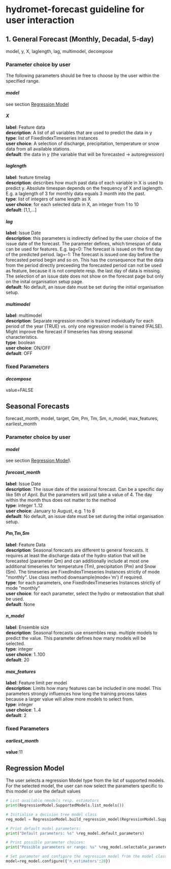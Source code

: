 ﻿
# hydromet-forecast guideline for user interaction

## 1. General Forecast (Monthly, Decadal, 5-day)

 model, y, X, laglength, lag, multimodel, decompose
 
### Parameter choice by user
The following parameters should be free to choose by the user within the specified range. 

#### _model_
see section [Regression Model](#regression-model)

#### _X_
**label**: Feature data\
**description**: A list of all variables that are used to predict the data in y\
**type**: list of FixedIndexTimeseries instances\
**user choice**: A selection of discharge, precipitation, temperature or snow data from all available stations.\
**default**: the data in y (the variable that will be forecasted -> autoregression)

#### _laglength_
**label**: feature timelag\
**description**: describes how much past data of each variable in X is used to predict y. Absolute timespan depends on the frequency of X and laglength. E.g. a laglength of 3 for monthly data equals 3 month into the past.\
**type**: list of integers of same length as X\
**user choice**: for each selected data in X, an integer from 1 to 10\
**default**: [1,1,...]

#### _lag_
**label**: Issue Date\
**description**: this parameters is indirectly defined by the user choice of the issue date of the forecast. The parameter defines, which timespan of data can be used for features. 
E.g. lag=0: The forecast is issued on the first day of the predicted period. lag=-1: The forecast is issued one day before the forecasted period begin and so on. This has the consequence that the data from the period directly preceeding the forecasted period can not be used as feature, because it is not complete resp. the last day of data is missing. The selection of an issue date does not show on the forecast page but only on the inital organisation setup page.\
**default**: No default, an issue date must be set during the initial organisation setup.

#### _multimodel_
**label**: multimodel\
**description**: Separate regression model is trained individually for each period of the year (TRUE) vs. only one regression model is trained (FALSE). Might improve the forecast if timeseries has strong seasonal characteristics.\
**type**: boolean\
**user choice**: ON/OFF\
**default**: OFF

### fixed Parameters

#### _decompose_
value=FALSE


## Seasonal Forecasts

forecast_month, model, target, Qm, Pm, Tm, Sm, n_model, max_features, earliest_month

### Parameter choice by user
#### _model_
see section [Regression Model](#regression-model)\

#### _forecast_month_
**label**: Issue Date\
**description**: The issue date of the seasonal forecast. Can be a specific day like 5th of April. But the parameters will just take a value of 4. The day within the month thus does not matter to the method\
**type**: integer 1..12\
**user choice**: January to August, e.g. 1 to 8\
**default**: No default, an issue date must be set during the initial organisation setup.

#### _Pm,Tm,Sm_
**label**: Feature Data\
**description**: Seasonal forecasts are different to general forecasts. It requires at least the discharge data of the hydro station that will be forecasted (parameter Qm) and can additionally include at most one additional timeseries for temperature (Tm), precipitation (Pm) and Snow (Sm). The timeseries are FixedIndexTimeseries Instances strictly of mode "monthly". Use class method downsample(mode='m') if required.\
**type**: for each parameters, one FixedIndexTimeseries Instances strictly of mode "monthly"\
**user choice**: for each parameter, select the hydro or meteostation that shall be used.\
**default**: None

#### _n_model_
**label**: Ensemble size\
**description**: Seasonal forecasts use ensembles resp. multiple models to predict the value. This parameter defines how many models will be selected.\
**type**: integer\
**user choice**: 1..100\
**default**: 20

#### _max_features_
**label**: Feature limit per model\
**description**: Limits how many features can be included in one model. This parameters strongly influences how long the training process takes because a larger value will allow more models to select from.\
**type**: integer\
**user choice**: 1..4\
**default**: 2

### fixed Parameters
#### _earliest_month_
**value**:11


## Regression Model

The user selects a regression Model type from the list of supported models. For the selected model, the user can now select the parameters specific to this model or use the default values

```python
# List available nmodels resp. estimators
print(RegressionModel.SupportedModels.list_models())

# Initialise a decision tree model class
reg_model = RegressionModel.build_regression_model(RegressionModel.SupportedModels(3))

# Print default model parameters:
print("Default parameters: %s" %reg_model.default_parameters)

# Print possible parameter choices:
print("Possible parameters or range: %s" %reg_model.selectable_parameters)

# Set parameter and configure the regression model from the model class
model=reg_model.configure({'n_estimators':20})  
```


